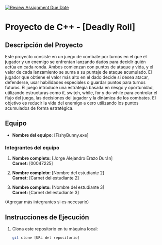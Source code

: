 [![Review Assignment Due Date](https://classroom.github.com/assets/deadline-readme-button-22041afd0340ce965d47ae6ef1cefeee28c7c493a6346c4f15d667ab976d596c.svg)](https://classroom.github.com/a/mi1WNrHU)
# Proyecto de C++ - [Deadly Roll]

## Descripción del Proyecto

Este proyecto consiste en un juego de combate por turnos en el que el jugador y un enemigo se enfrentan lanzando dados para decidir quién actúa en cada ronda. Ambos comienzan con puntos de ataque y vida, y el valor de cada lanzamiento se suma a su puntaje de ataque acumulado. El jugador que obtiene el valor más alto en el dado decide si desea atacar, defenderse, usar habilidades especiales o guardar puntos para turnos futuros. El juego introduce una estrategia basada en riesgo y oportunidad, utilizando estructuras como if, switch, while, for y do-while para controlar el flujo del juego, las decisiones del jugador y la dinámica de los combates. El objetivo es reducir la vida del enemigo a cero utilizando los puntos acumulados de forma estratégica.

## Equipo

- **Nombre del equipo:** [FishyBunny.exe]

### Integrantes del equipo

1. **Nombre completo:** [Jorge Alejandro Erazo Durán]  
   **Carnet:** [00047225]

2. **Nombre completo:** [Nombre del estudiante 2]  
   **Carnet:** [Carnet del estudiante 2]

3. **Nombre completo:** [Nombre del estudiante 3]  
   **Carnet:** [Carnet del estudiante 3]

(Agregar más integrantes si es necesario)

## Instrucciones de Ejecución

1. Clona este repositorio en tu máquina local:
   ```bash
   git clone [URL del repositorio]
